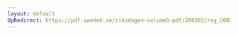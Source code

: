 ```yaml
---
layout: default
UpRedirect: https://pdf.swedeb.se/riksdagen-volumeG-pdf/200203/reg_200203/reg_200203_0116.pdf
---
```

